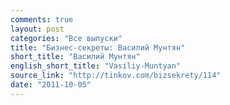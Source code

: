 ```yaml
---
comments: true
layout: post
categories: "Все выпуски"
title: "Бизнес-секреты: Василий Мунтян"
short_title: "Василий Мунтян"
english_short_title: "Vasiliy-Muntyan"
source_link: "http://tinkov.com/bizsekrety/114"
date: "2011-10-05"
---
```

